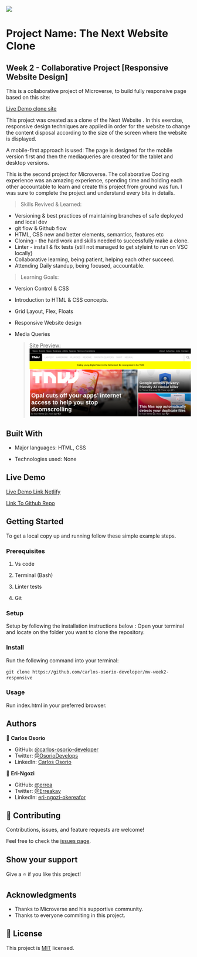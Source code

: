 ![](https://img.shields.io/badge/Microverse-blueviolet)

# Project Name: The Next Website Clone

## Week 2 - Collaborative Project [Responsive Website Design]

This is a collaborative project of Microverse, to build fully responsive page based on this  site:

[Live Demo clone site](https://perma.cc/M5ZV-Q2D6)

This project was created as a clone of the Next Website . In this exercise, responsive design techniques are applied in order for the website to change the content disposal according to the size of the screen where the website is displayed.

A mobile-first approach is used: The page is designed for the mobile version first and then the mediaqueries are created for the tablet and desktop versions.

This is the second project for Microverse.
The collaborative Coding experience was an amazing experience, spending time and holding each other accountable  to learn and  create this project from ground was fun. I was sure to complete the project and understand every bits in details.

> Skills Revived & Learned:

- Versioning & best practices of maintaining branches of safe deployed and local dev
- git flow & Github flow
- HTML, CSS new and better elements, semantics, features etc
- Cloning - the hard work and skills needed to successfully make a clone.
- Linter - install & fix tests {still not managed to get styleint to run on VSC locally}
- Collaborative learning, being patient, helping each other succeed.
- Attending Daily standup, being focused, accountable.

> Learning Goals:

- Version Control & CSS
- Introduction to HTML & CSS concepts.
- Grid Layout, Flex, Floats
- Responsive Website design
- Media Queries
  
  > Site Preview:
  ![screenshot](./app_screenshot.png)

## Built With

- Major languages: HTML, CSS
  
- Technologies used: None

## Live Demo

[Live Demo Link Netlify]()

[Link To Github Repo](https://carlos-osorio-developer.github.io/mv-week2-responsive/)

## Getting Started

To get a local copy up and running follow these simple example steps.

### Prerequisites

1. Vs code

2. Terminal (Bash)

3. Linter tests

4. Git

### Setup

Setup by  following the installation instructions below :
Open your terminal and locate on the folder you want to clone the repository.

### Install

Run the following command into your terminal:

```console
git clone https://github.com/carlos-osorio-developer/mv-week2-responsive
```

### Usage

Run index.html in your preferred browser.

## Authors

👤 **Carlos Osorio**

- GitHub: [@carlos-osorio-developer](https://github.com/carlos-osorio-developer)
- Twitter: [@OsorioDevelops](hhttps://twitter.com/@OsorioDevelops)
- LinkedIn: [Carlos Osorio](https://www.linkedin.com/in/carlos-osorio-developer/)

👤 **Eri-Ngozi**

- GitHub: [@errea](https://github.com/errea)
- Twitter: [@Erreakay](https://twitter.com/Erreakay)
- LinkedIn: [eri-ngozi-okereafor](https://www.linkedin.com/in/eri-ngozi-okereafor/)

## 🤝 Contributing

Contributions, issues, and feature requests are welcome!

Feel free to check the [issues page](./issues/).

## Show your support

Give a ⭐️ if you like this project!

## Acknowledgments

- Thanks to Microverse and his supportive community.
- Thanks to everyone commiting in this project.

## 📝 License

This project is [MIT](lic.url) licensed.
